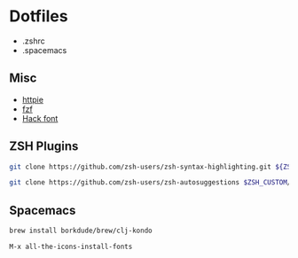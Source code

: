 # Dotfiles

- .zshrc
- .spacemacs

## Misc

- [httpie](https://httpie.org/)
- [fzf](https://github.com/junegunn/fzf)
- [Hack font](https://sourcefoundry.org/hack/)

## ZSH Plugins

```sh
git clone https://github.com/zsh-users/zsh-syntax-highlighting.git ${ZSH_CUSTOM:-~/.oh-my-zsh/custom}/plugins/zsh-syntax-highlighting

git clone https://github.com/zsh-users/zsh-autosuggestions $ZSH_CUSTOM/plugins/zsh-autosuggestions
```

## Spacemacs

```sh
brew install borkdude/brew/clj-kondo
```

`M-x all-the-icons-install-fonts`
